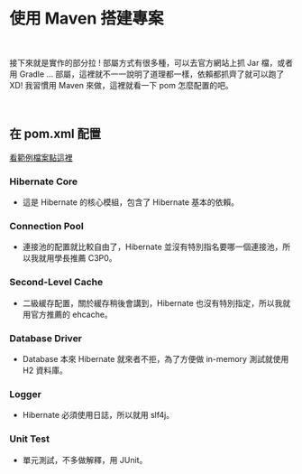 # 使用 Maven 搭建專案

<br>

接下來就是實作的部分拉 ! 部屬方式有很多種，可以去官方網站上抓 Jar 檔，或者用 Gradle ... 部屬，這裡就不一一說明了道理都一樣，依賴都抓齊了就可以跑了 XD! 我習慣用 Maven 來做，這裡就看一下 pom 怎麼配置的吧。

<br>

## 在 pom.xml 配置

[看範例檔案點這裡](../pom.xml)


### Hibernate Core

* 這是 Hibernate 的核心模組，包含了 Hibernate 基本的依賴。

### Connection Pool

* 連接池的配置就比較自由了，Hibernate 並沒有特別指名要哪一個連接池，所以我就用學長推薦 C3P0。

### Second-Level Cache

* 二級緩存配置，關於緩存稍後會講到，Hibernate 也沒有特別指定，所以我就用官方推薦的 ehcache。

### Database Driver

* Database 本來 Hibernate 就來者不拒，為了方便做 in-memory 測試就使用 H2 資料庫。

### Logger

* Hibernate 必須使用日誌，所以就用 slf4j。

### Unit Test

* 單元測試，不多做解釋，用 JUnit。

<br>





